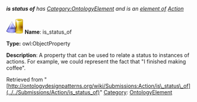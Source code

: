 ___is status of__ has [Category:OntologyElement](../../Category/OntologyElement "Category:OntologyElement") and is an [element of](../../Property/ElementOf "Property:ElementOf") [Action](../../Submissions/Action "Submissions:Action")_


  




[![ObjectProperty](../../images/thumb/c/c3/ObjectProperty.gif/45px-ObjectProperty.gif)](../../Image/ObjectProperty.gif "ObjectProperty")
__Name__: is\_status\_of 


__Type:__ owl:ObjectProperty 


__Description__: A property that can be used to relate a status to instances of actions. For example, we could represent the fact that "I finished making coffee". 





Retrieved from "[http://ontologydesignpatterns.org/wiki/Submissions:Action/is\_status\_of](../../Submissions/Action/is_status_of)"
 [Category](http://ontologydesignpatterns.org/wiki/Special:Categories "Special:Categories"): [OntologyElement](../../Category/OntologyElement "Category:OntologyElement")